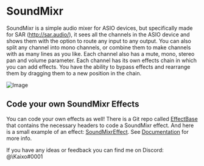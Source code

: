 # SoundMixr
SoundMixr is a simple audio mixer for ASIO devices, but specifically made for SAR (http://sar.audio/), it sees all the channels in the ASIO device and shows them with the option to route any input to any output. You can also split any channel into mono channels, or combine them to make channels with as many lines as you like. Each channel also has a mute, mono, stereo pan and volume parameter. Each channel has its own effects chain in which you can add effects. You have the ability to bypass effects and rearrange them by dragging them to a new position in the chain. 

![Image](https://i.imgur.com/QWbTfhW.png)

## Code your own SoundMixr Effects
You can code your own effects as well! There is a Git repo called [EffectBase](https://github.com/KaixoCode/EffectBase) that contains the necessary headers to code a SoundMixr effect. And here is a small example of an effect: [SoundMixrEffect](https://github.com/KaixoCode/SoundMixrEffect). See [Documentation](https://code.kaixo.me/SoundMixr/EffectBase/) for more info.

 If you have any ideas or feedback you can find me on Discord: @\Kaixo#0001
